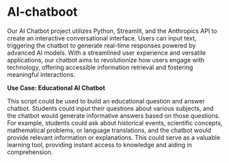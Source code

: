 # AI-chatboot
Our AI Chatbot project utilizes Python, Streamlit, and the Anthropics API to create an interactive conversational interface. Users can input text, triggering the chatbot to generate real-time responses powered by advanced AI models. With a streamlined user experience and versatile applications, our chatbot aims to revolutionize how users engage with technology, offering accessible information retrieval and fostering meaningful interactions. 

**Use Case: Educational AI Chatbot**

This script could be used to build an educational question and answer chatbot. Students could input their questions about various subjects, and the chatbot would generate informative answers based on those questions. For example, students could ask about historical events, scientific concepts, mathematical problems, or language translations, and the chatbot would provide relevant information or explanations. This could serve as a valuable learning tool, providing instant access to knowledge and aiding in comprehension.
